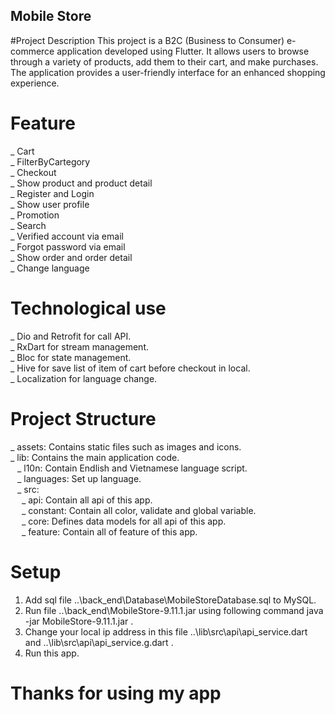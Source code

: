 ## Mobile Store

#Project Description
This project is a B2C (Business to Consumer) e-commerce application developed using Flutter. It allows users to browse through a variety of products, add them to their cart, and make purchases. The application provides a user-friendly interface for an enhanced shopping experience.

# Feature
_ Cart<br/>
_ FilterByCartegory<br/>
_ Checkout<br/>
_ Show product and product detail<br/>
_ Register and Login<br/>
_ Show user profile<br/>
_ Promotion<br/>
_ Search<br/>
_ Verified account via email<br/>
_ Forgot password via email<br/>
_ Show order and order detail<br/>
_ Change language<br/>

# Technological use
_ Dio and Retrofit for call API.<br/>
_ RxDart for stream management.<br/>
_ Bloc for state management.<br/>
_ Hive for save list of item of cart before checkout in local. <br/>
_ Localization for language change.<br/>

# Project Structure
_ assets: Contains static files such as images and icons.<br/>
_ lib: Contains the main application code.<br/>
&ensp;    _ l10n: Contain Endlish and Vietnamese language script.<br/>
&ensp;    _ languages: Set up language.<br/>
&ensp;    _ src:<br/>
&emsp;        _ api: Contain all api of this app.<br/>
&emsp;        _ constant: Contain all color, validate and global variable.<br/>
&emsp;        _ core: Defines data models for all api of this app.<br/>
&emsp;        _ feature: Contain all of feature of this app.<br/>

# Setup
 1. Add sql file ..\back_end\Database\MobileStoreDatabase.sql to MySQL.
 2. Run file ..\back_end\MobileStore-9.11.1.jar using following command java -jar MobileStore-9.11.1.jar .
 3. Change your local ip address in this file ..\lib\src\api\api_service.dart and ..\lib\src\api\api_service.g.dart .
 4. Run this app.

# Thanks for using my app
